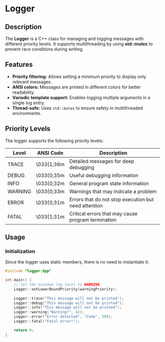 # Logger

## Description

The **Logger** is a C++ class for managing and logging messages with different priority levels. It supports multithreading by using **std::mutex** to prevent race conditions during writing.

## Features

- **Priority filtering:** Allows setting a minimum priority to display only relevant messages.
- **ANSI colors:** Messages are printed in different colors for better readability.
- **Variadic template support:** Enables logging multiple arguments in a single log entry.
- **Thread-safe:** Uses `std::mutex` to ensure safety in multithreaded environments.

## Priority Levels

The logger supports the following priority levels:

| Level   | ANSI Code  | Description                                          |
| ------- | ---------- | ---------------------------------------------------- |
| TRACE   | \033[1;36m | Detailed messages for deep debugging                 |
| DEBUG   | \033[0;35m | Useful debugging information                         |
| INFO    | \033[0;32m | General program state information                    |
| WARNING | \033[0;33m | Warnings that may indicate a problem                 |
| ERROR   | \033[0;31m | Errors that do not stop execution but need attention |
| FATAL   | \033[1;31m | Critical errors that may cause program termination   |

## Usage

### Initialization

Since the logger uses static members, there is no need to instantiate it:

```cpp
#include "logger.hpp"

int main() {
    // Set the minimum log level to WARNING
    Logger::setLowerBoundPriority(warningPriority);
    
    Logger::trace("This message will not be printed");
    Logger::debug("This message will not be printed");
    Logger::info("This message will not be printed");
    Logger::warning("Warning!", 42);
    Logger::error("Error detected", "Code", 500);
    Logger::fatal("Fatal error!");

    return 0;
}
